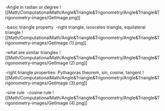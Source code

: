-Angle in radian or degree
![[Math/ComputationalMath/Angle&Triangle&Trigonometry/Angle&Triangle&Trigonometry-images/GetImage.png]]

-basic triangle property 
-right triangle, isosceles triangle, equilateral triangle
![[Math/ComputationalMath/Angle&Triangle&Trigonometry/Angle&Triangle&Trigonometry-images/GetImage (1).png]]

-what are similar triangles
![[Math/ComputationalMath/Angle&Triangle&Trigonometry/Angle&Triangle&Trigonometry-images/GetImage (2).png]]

-right triangle properties: Pythagoras theorem, sin, cosine, tangent
![[Math/ComputationalMath/Angle&Triangle&Trigonometry/Angle&Triangle&Trigonometry-images/GetImage (3).png]]

-sine rule 
-cosine rule
![[Math/ComputationalMath/Angle&Triangle&Trigonometry/Angle&Triangle&Trigonometry-images/GetImage (4).png]]
